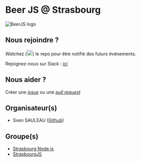 Beer JS @ Strasbourg
=========

![BeerJS logo](https://secure.gravatar.com/avatar/43c360c53b793cfb13f77efcee3bd5cb?s=420&d=https://a248.e.akamai.net/assets.github.com%2Fimages%2Fgravatars%2Fgravatar-org-420.png)

Nous rejoindre ?
-------------

*Watch*ez (<img src="http://beerjs.github.io/sf/assets/watch.png" height="18">) le repo pour être notifié des futurs événements.

Rejoignez-nous sur Slack : [ici](http://elsass-dev.fr)

Nous aider ?
-------------

Créer une [*issue*](issues/new) ou une [*pull request*](compare)

Organisateur(s)
-------------

* Sven SAULEAU ([Github](https://github.com/xtuc))


Groupe(s)
-------------

* [Strasbourg Node.js](http://www.meetup.com/fr-FR/Strasbourg-Nodejs)
* [StrasbourgJS](http://www.meetup.com/fr-FR/StrasbourgJS)
